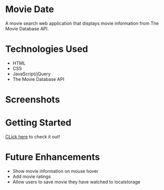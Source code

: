 # Movie Date
A movie search web application that displays movie information from The Movie Database API.

# Technologies Used
- HTML
- CSS 
- JavaScript/jQuery
- The Movie Database API

# Screenshots


# Getting Started
[CLick here](https://movie-date.vercel.app/) to check it out!

# Future Enhancements
- Show movie information on mouse hover
- Add movie ratings
- Allow users to save movie they have watched to localstorage

